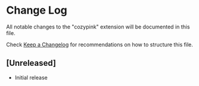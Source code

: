 # Change Log

All notable changes to the "cozypink" extension will be documented in this file.

Check [Keep a Changelog](http://keepachangelog.com/) for recommendations on how to structure this file.

## [Unreleased]

- Initial release
